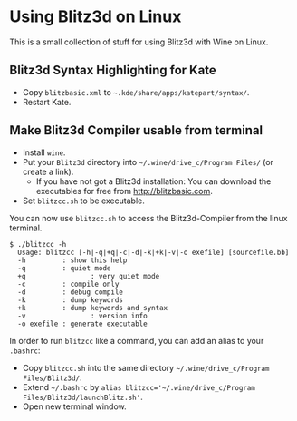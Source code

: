 # Using Blitz3d on Linux

This is a small collection of stuff for using Blitz3d with Wine on Linux.

## Blitz3d Syntax Highlighting for Kate

 * Copy `blitzbasic.xml` to `~.kde/share/apps/katepart/syntax/`.
 * Restart Kate.

## Make Blitz3d Compiler usable from terminal

 * Install `wine`.
 * Put your `Blitz3d` directory into `~/.wine/drive_c/Program Files/` (or create a link).
   * If you have not got a Blitz3d installation: You can download the executables for free from <http://blitzbasic.com>.
 * Set `blitzcc.sh` to be executable.
 
You can now use `blitzcc.sh` to access the Blitz3d-Compiler from the linux terminal.
 
    $ ./blitzcc -h
      Usage: blitzcc [-h|-q|+q|-c|-d|-k|+k|-v|-o exefile] [sourcefile.bb]
      -h         : show this help
      -q         : quiet mode
      +q                : very quiet mode
      -c         : compile only
      -d         : debug compile
      -k         : dump keywords
      +k         : dump keywords and syntax
      -v                : version info
      -o exefile : generate executable

In order to run `blitzcc` like a command, you can add an alias to your `.bashrc`:
 
 * Copy `blitzcc.sh` into the same directory `~/.wine/drive_c/Program Files/Blitz3d/`.
 * Extend `~/.bashrc` by `alias blitzcc='~/.wine/drive_c/Program Files/Blitz3d/launchBlitz.sh'`.
 * Open new terminal window.

